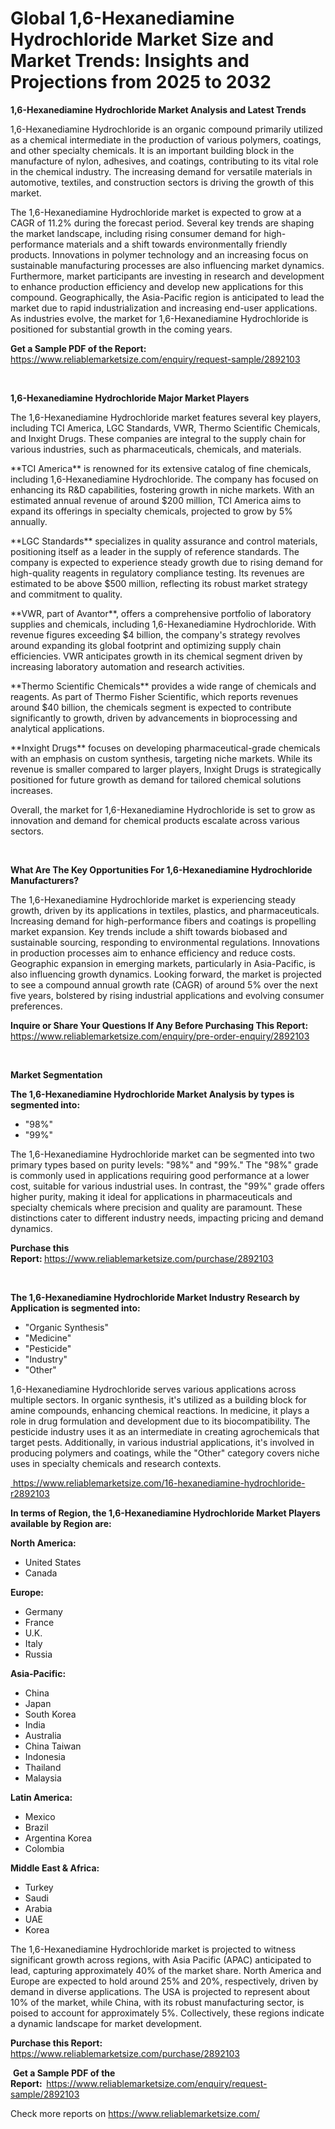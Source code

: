 <p><h1>Global 1,6-Hexanediamine Hydrochloride Market Size and Market Trends: Insights and Projections from 2025 to 2032</h1></p><p><strong>1,6-Hexanediamine Hydrochloride Market Analysis and Latest Trends</strong></p>
<p><p>1,6-Hexanediamine Hydrochloride is an organic compound primarily utilized as a chemical intermediate in the production of various polymers, coatings, and other specialty chemicals. It is an important building block in the manufacture of nylon, adhesives, and coatings, contributing to its vital role in the chemical industry. The increasing demand for versatile materials in automotive, textiles, and construction sectors is driving the growth of this market.</p><p>The 1,6-Hexanediamine Hydrochloride market is expected to grow at a CAGR of 11.2% during the forecast period. Several key trends are shaping the market landscape, including rising consumer demand for high-performance materials and a shift towards environmentally friendly products. Innovations in polymer technology and an increasing focus on sustainable manufacturing processes are also influencing market dynamics. Furthermore, market participants are investing in research and development to enhance production efficiency and develop new applications for this compound. Geographically, the Asia-Pacific region is anticipated to lead the market due to rapid industrialization and increasing end-user applications. As industries evolve, the market for 1,6-Hexanediamine Hydrochloride is positioned for substantial growth in the coming years.</p></p>
<p><strong>Get a Sample PDF of the Report:&nbsp;</strong> <a href="https://www.reliablemarketsize.com/enquiry/request-sample/2892103?utm_campaign=2459&utm_medium=2&utm_source=Github&utm_content=ia&utm_term=15032025&utm_id=16-hexanediamine-hydrochloride">https://www.reliablemarketsize.com/enquiry/request-sample/2892103</a></p>
<p>&nbsp;</p>
<p><strong>1,6-Hexanediamine Hydrochloride Major Market Players</strong></p>
<p><p>The 1,6-Hexanediamine Hydrochloride market features several key players, including TCI America, LGC Standards, VWR, Thermo Scientific Chemicals, and Inxight Drugs. These companies are integral to the supply chain for various industries, such as pharmaceuticals, chemicals, and materials.</p><p>**TCI America** is renowned for its extensive catalog of fine chemicals, including 1,6-Hexanediamine Hydrochloride. The company has focused on enhancing its R&D capabilities, fostering growth in niche markets. With an estimated annual revenue of around $200 million, TCI America aims to expand its offerings in specialty chemicals, projected to grow by 5% annually.</p><p>**LGC Standards** specializes in quality assurance and control materials, positioning itself as a leader in the supply of reference standards. The company is expected to experience steady growth due to rising demand for high-quality reagents in regulatory compliance testing. Its revenues are estimated to be above $500 million, reflecting its robust market strategy and commitment to quality.</p><p>**VWR, part of Avantor**, offers a comprehensive portfolio of laboratory supplies and chemicals, including 1,6-Hexanediamine Hydrochloride. With revenue figures exceeding $4 billion, the company's strategy revolves around expanding its global footprint and optimizing supply chain efficiencies. VWR anticipates growth in its chemical segment driven by increasing laboratory automation and research activities.</p><p>**Thermo Scientific Chemicals** provides a wide range of chemicals and reagents. As part of Thermo Fisher Scientific, which reports revenues around $40 billion, the chemicals segment is expected to contribute significantly to growth, driven by advancements in bioprocessing and analytical applications.</p><p>**Inxight Drugs** focuses on developing pharmaceutical-grade chemicals with an emphasis on custom synthesis, targeting niche markets. While its revenue is smaller compared to larger players, Inxight Drugs is strategically positioned for future growth as demand for tailored chemical solutions increases.</p><p>Overall, the market for 1,6-Hexanediamine Hydrochloride is set to grow as innovation and demand for chemical products escalate across various sectors.</p></p>
<p>&nbsp;</p>
<p><strong>What Are The Key Opportunities For 1,6-Hexanediamine Hydrochloride Manufacturers?</strong></p>
<p><p>The 1,6-Hexanediamine Hydrochloride market is experiencing steady growth, driven by its applications in textiles, plastics, and pharmaceuticals. Increasing demand for high-performance fibers and coatings is propelling market expansion. Key trends include a shift towards biobased and sustainable sourcing, responding to environmental regulations. Innovations in production processes aim to enhance efficiency and reduce costs. Geographic expansion in emerging markets, particularly in Asia-Pacific, is also influencing growth dynamics. Looking forward, the market is projected to see a compound annual growth rate (CAGR) of around 5% over the next five years, bolstered by rising industrial applications and evolving consumer preferences.</p></p>
<p><strong>Inquire or Share Your Questions If Any Before Purchasing This Report:</strong> <a href="https://www.reliablemarketsize.com/enquiry/pre-order-enquiry/2892103?utm_campaign=2459&utm_medium=2&utm_source=Github&utm_content=ia&utm_term=15032025&utm_id=16-hexanediamine-hydrochloride">https://www.reliablemarketsize.com/enquiry/pre-order-enquiry/2892103</a></p>
<p>&nbsp;</p>
<p><strong>Market Segmentation</strong></p>
<p><strong>The 1,6-Hexanediamine Hydrochloride Market Analysis by types is segmented into:</strong></p>
<p><ul><li>"98%"</li><li>"99%"</li></ul></p>
<p><p>The 1,6-Hexanediamine Hydrochloride market can be segmented into two primary types based on purity levels: "98%" and "99%." The "98%" grade is commonly used in applications requiring good performance at a lower cost, suitable for various industrial uses. In contrast, the "99%" grade offers higher purity, making it ideal for applications in pharmaceuticals and specialty chemicals where precision and quality are paramount. These distinctions cater to different industry needs, impacting pricing and demand dynamics.</p></p>
<p><strong>Purchase this Report:&nbsp;</strong><a href="https://www.reliablemarketsize.com/purchase/2892103?utm_campaign=2459&utm_medium=2&utm_source=Github&utm_content=ia&utm_term=15032025&utm_id=16-hexanediamine-hydrochloride">https://www.reliablemarketsize.com/purchase/2892103</a></p>
<p>&nbsp;</p>
<p><strong>The 1,6-Hexanediamine Hydrochloride Market Industry Research by Application is segmented into:</strong></p>
<p><ul><li>"Organic Synthesis"</li><li>"Medicine"</li><li>"Pesticide"</li><li>"Industry"</li><li>"Other"</li></ul></p>
<p><p>1,6-Hexanediamine Hydrochloride serves various applications across multiple sectors. In organic synthesis, it's utilized as a building block for amine compounds, enhancing chemical reactions. In medicine, it plays a role in drug formulation and development due to its biocompatibility. The pesticide industry uses it as an intermediate in creating agrochemicals that target pests. Additionally, in various industrial applications, it's involved in producing polymers and coatings, while the "Other" category covers niche uses in specialty chemicals and research contexts.</p></p>
<p><a href="https://www.reliablemarketsize.com/16-hexanediamine-hydrochloride-r2892103?utm_campaign=2459&utm_medium=2&utm_source=Github&utm_content=ia&utm_term=15032025&utm_id=16-hexanediamine-hydrochloride">&nbsp;https://www.reliablemarketsize.com/16-hexanediamine-hydrochloride-r2892103</a></p>
<p><strong>In terms of Region, the 1,6-Hexanediamine Hydrochloride Market Players available by Region are:</strong></p>
<p>
    <p> <strong> North America: </strong>
        <ul>
            <li>United States</li>
            <li>Canada</li>
        </ul>
        </p> 
    <p> <strong> Europe: </strong>
        <ul>
            <li>Germany</li>
            <li>France</li>
            <li>U.K.</li>
            <li>Italy</li>
            <li>Russia</li>
        </ul>
        </p> 
    <p> <strong> Asia-Pacific: </strong>
        <ul>
            <li>China</li>
            <li>Japan</li>
            <li>South Korea</li>
            <li>India</li>
            <li>Australia</li>
            <li>China Taiwan</li>
            <li>Indonesia</li>
            <li>Thailand</li>
            <li>Malaysia</li>
        </ul>
        </p> 
    <p> <strong> Latin America: </strong>
        <ul>
            <li>Mexico</li>
            <li>Brazil</li>
            <li>Argentina Korea</li>
            <li>Colombia</li>
        </ul>
        </p> 
    <p> <strong> Middle East & Africa: </strong>
        <ul>
            <li>Turkey</li>
            <li>Saudi</li>
            <li>Arabia</li>
            <li>UAE</li>
            <li>Korea</li>
        </ul>
    </p>
    </p>
<p><p>The 1,6-Hexanediamine Hydrochloride market is projected to witness significant growth across regions, with Asia Pacific (APAC) anticipated to lead, capturing approximately 40% of the market share. North America and Europe are expected to hold around 25% and 20%, respectively, driven by demand in diverse applications. The USA is projected to represent about 10% of the market, while China, with its robust manufacturing sector, is poised to account for approximately 5%. Collectively, these regions indicate a dynamic landscape for market development.</p></p>
<p><strong>Purchase this Report: </strong><a href="https://www.reliablemarketsize.com/purchase/2892103?utm_campaign=2459&utm_medium=2&utm_source=Github&utm_content=ia&utm_term=15032025&utm_id=16-hexanediamine-hydrochloride">https://www.reliablemarketsize.com/purchase/2892103</a></p>
<p>&nbsp;<strong>Get a Sample PDF of the Report:&nbsp;&nbsp;</strong><a href="https://www.reliablemarketsize.com/enquiry/request-sample/2892103?utm_campaign=2459&utm_medium=2&utm_source=Github&utm_content=ia&utm_term=15032025&utm_id=16-hexanediamine-hydrochloride">https://www.reliablemarketsize.com/enquiry/request-sample/2892103</a></p>
<p><strong></strong></p>
<p>Check more reports on <a href="https://www.reliablemarketsize.com/?utm_campaign=2459&utm_medium=2&utm_source=Github&utm_content=ia&utm_term=15032025&utm_id=16-hexanediamine-hydrochloride">https://www.reliablemarketsize.com/</a></p>